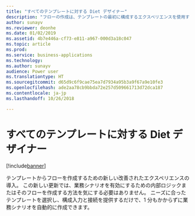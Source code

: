 ```yaml
---
title: "すべてのテンプレートに対する Diet デザイナー"
description: "フローの作成は、テンプレートの最初に構成するエクスペリエンスを使用するととても簡単です。ユーザーは、必要なパラメーターを指定して実行するだけです。"
author: sunayv
ms.reviewer: deonhe
ms.date: 01/02/2019
ms.assetid: 4b7e446a-cf73-e811-a967-000d3a18c047
ms.topic: article
ms.prod: 
ms.service: business-applications
ms.technology: 
ms.author: sunayv
audience: Power user
ms.translationtype: HT
ms.sourcegitcommit: d65d9c6f9cae75ea7d7934a95b3a9f67a9e10fe3
ms.openlocfilehash: ade2aa78cb9bbda72e257d509661713d72dca187
ms.contentlocale: ja-jp
ms.lasthandoff: 10/26/2018

---
```

# <a name="diet-designer-for-all-templates"></a>すべてのテンプレートに対する Diet デザイナー


[!include[banner](../../includes/banner.md)]

テンプレートからフローを作成するための新しい改善されたエクスペリエンスの導入。 この新しい更新では、業務シナリオを有効にするための内部ロジックまたはそのフローを作成する方法を気にする必要はありません。 ニーズに合ったテンプレートを選択し、構成入力と接続を提供するだけで、1 分もかからずに業務シナリオを自動的に作成できます。

